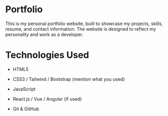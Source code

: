 # Portfolio

This is my personal portfolio website, built to showcase my projects, skills, resume, and contact information. The website is designed to reflect my personality and work as a developer.

# Technologies Used

- HTML5

- CSS3 / Tailwind / Bootstrap (mention what you used)

- JavaScript

- React.js / Vue / Angular (if used)

- Git & GitHub
